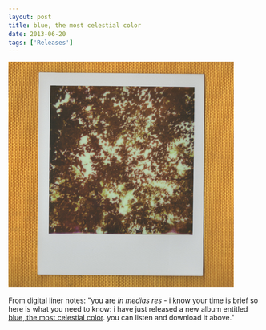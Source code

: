 ```yaml
---
layout: post
title: blue, the most celestial color
date: 2013-06-20
tags: ['Releases']
---
```

[![blue, the most celestial color](/assets/images/blue-the-most-celestial-color.jpg)](https://northerninformation.bandcamp.com/album/blue-the-most-celestial-color)

From digital liner notes: "you are _in medias res_ - i know your time is brief so here is what you need to know: i have just released a new album entitled [blue, the most celestial color](https://northerninformation.bandcamp.com/album/blue-the-most-celestial-color). you can listen and download it above."